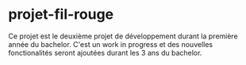 # projet-fil-rouge

Ce projet est le deuxième projet de développement durant la première année du bachelor.
C'est un work in progress et des nouvelles fonctionalités seront ajoutées durant les 3 ans du bachelor.

